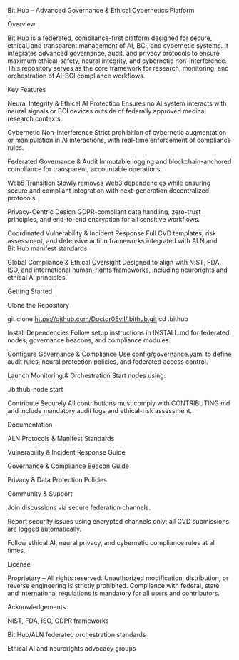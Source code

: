 Bit.Hub – Advanced Governance & Ethical Cybernetics Platform

Overview

Bit.Hub is a federated, compliance-first platform designed for secure, ethical, and transparent management of AI, BCI, and cybernetic systems. It integrates advanced governance, audit, and privacy protocols to ensure maximum ethical-safety, neural integrity, and cybernetic non-interference. This repository serves as the core framework for research, monitoring, and orchestration of AI-BCI compliance workflows.

Key Features

Neural Integrity & Ethical AI Protection
Ensures no AI system interacts with neural signals or BCI devices outside of federally approved medical research contexts.

Cybernetic Non-Interference
Strict prohibition of cybernetic augmentation or manipulation in AI interactions, with real-time enforcement of compliance rules.

Federated Governance & Audit
Immutable logging and blockchain-anchored compliance for transparent, accountable operations.

Web5 Transition
Slowly removes Web3 dependencies while ensuring secure and compliant integration with next-generation decentralized protocols.

Privacy-Centric Design
GDPR-compliant data handling, zero-trust principles, and end-to-end encryption for all sensitive workflows.

Coordinated Vulnerability & Incident Response
Full CVD templates, risk assessment, and defensive action frameworks integrated with ALN and Bit.Hub manifest standards.

Global Compliance & Ethical Oversight
Designed to align with NIST, FDA, ISO, and international human-rights frameworks, including neurorights and ethical AI principles.

Getting Started

Clone the Repository

git clone https://github.com/Doctor0Evil/.bithub.git
cd .bithub


Install Dependencies
Follow setup instructions in INSTALL.md for federated nodes, governance beacons, and compliance modules.

Configure Governance & Compliance
Use config/governance.yaml to define audit rules, neural protection policies, and federated access control.

Launch Monitoring & Orchestration
Start nodes using:

./bithub-node start


Contribute Securely
All contributions must comply with CONTRIBUTING.md and include mandatory audit logs and ethical-risk assessment.

Documentation

ALN Protocols & Manifest Standards

Vulnerability & Incident Response Guide

Governance & Compliance Beacon Guide

Privacy & Data Protection Policies

Community & Support

Join discussions via secure federation channels.

Report security issues using encrypted channels only; all CVD submissions are logged automatically.

Follow ethical AI, neural privacy, and cybernetic compliance rules at all times.

License

Proprietary – All rights reserved. Unauthorized modification, distribution, or reverse engineering is strictly prohibited. Compliance with federal, state, and international regulations is mandatory for all users and contributors.

Acknowledgements

NIST, FDA, ISO, GDPR frameworks

Bit.Hub/ALN federated orchestration standards

Ethical AI and neurorights advocacy groups
